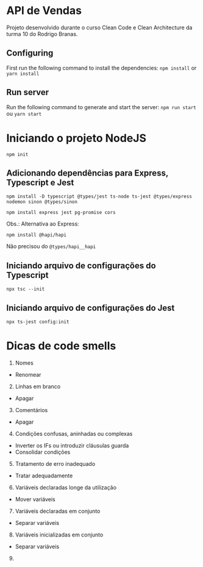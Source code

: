 # API de Vendas 

Projeto desenvolvido durante o curso Clean Code e Clean Architecture da turma 10 do Rodrigo Branas.

## Configuring

First run the following command to install the dependencies:
`npm install` or `yarn install`

## Run server

Run the following command to generate and start the server:
`npm run start` ou `yarn start`

# Iniciando o projeto NodeJS

`npm init`

## Adicionando dependências para Express, Typescript e Jest

`npm install -D typescript @types/jest ts-node ts-jest @types/express nodemon sinon @types/sinon`

`npm install express jest pg-promise cors`

Obs.: Alternativa ao Express:

`npm install @hapi/hapi`

Não precisou do `@types/hapi__hapi`

## Iniciando arquivo de configurações do Typescript

`npx tsc --init`

## Iniciando arquivo de configurações do Jest

`npx ts-jest config:init`

# Dicas de code smells

1. Nomes
- Renomear

2. Linhas em branco
- Apagar

3. Comentários
- Apagar

4. Condições confusas, aninhadas ou complexas
- Inverter os IFs ou introduzir cláusulas guarda
- Consolidar condições

5. Tratamento de erro inadequado
- Tratar adequadamente

6. Variáveis declaradas longe da utilização
- Mover variáveis

7. Variáveis declaradas em conjunto
- Separar variáveis

8. Variáveis inicializadas em conjunto
- Separar variáveis

9. 